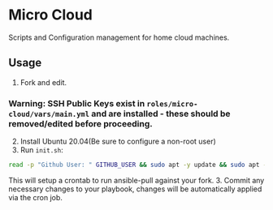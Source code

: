 # Micro Cloud
Scripts and Configuration management for home cloud machines. 

## Usage
1. Fork and edit.
### Warning: SSH Public Keys exist in `roles/micro-cloud/vars/main.yml` and are installed - these should be removed/edited before proceeding. 
2. Install Ubuntu 20.04(Be sure to configure a non-root user)
3. Run `init.sh`:

``` sh
read -p "Github User: " GITHUB_USER && sudo apt -y update && sudo apt -y install curl && curl -sL https://raw.githubusercontent.com/$GITHUB_USER/micro-cloud/main/init.sh | sudo -E bash -s -- $GITHUB_USER
```
This will setup a crontab to run ansible-pull against your fork. 
3. Commit any necessary changes to your playbook, changes will be automatically applied via the cron job.
